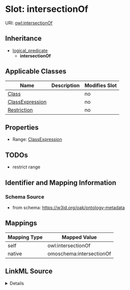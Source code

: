 

# Slot: intersectionOf



URI: [owl:intersectionOf](http://www.w3.org/2002/07/owl#intersectionOf)




## Inheritance

* [logical_predicate](logical_predicate.md)
    * **intersectionOf**






## Applicable Classes

| Name | Description | Modifies Slot |
| --- | --- | --- |
| [Class](Class.md) |  |  no  |
| [ClassExpression](ClassExpression.md) |  |  no  |
| [Restriction](Restriction.md) |  |  no  |







## Properties

* Range: [ClassExpression](ClassExpression.md)





## TODOs

* restrict range

## Identifier and Mapping Information







### Schema Source


* from schema: https://w3id.org/oak/ontology-metadata




## Mappings

| Mapping Type | Mapped Value |
| ---  | ---  |
| self | owl:intersectionOf |
| native | omoschema:intersectionOf |




## LinkML Source

<details>
```yaml
name: intersectionOf
todos:
- restrict range
from_schema: https://w3id.org/oak/ontology-metadata
rank: 1000
is_a: logical_predicate
slot_uri: owl:intersectionOf
alias: intersectionOf
domain_of:
- ClassExpression
range: ClassExpression

```
</details>